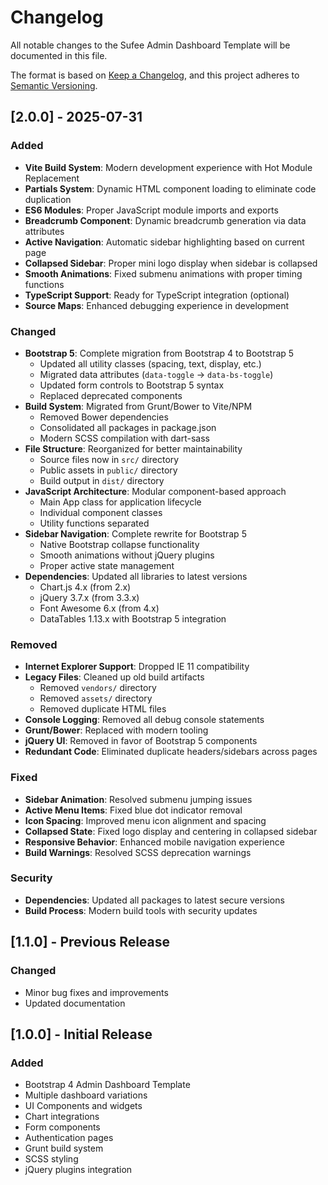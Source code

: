 # Changelog

All notable changes to the Sufee Admin Dashboard Template will be documented in this file.

The format is based on [Keep a Changelog](https://keepachangelog.com/en/1.0.0/),
and this project adheres to [Semantic Versioning](https://semver.org/spec/v2.0.0.html).

## [2.0.0] - 2025-07-31

### Added
- **Vite Build System**: Modern development experience with Hot Module Replacement
- **Partials System**: Dynamic HTML component loading to eliminate code duplication
- **ES6 Modules**: Proper JavaScript module imports and exports
- **Breadcrumb Component**: Dynamic breadcrumb generation via data attributes
- **Active Navigation**: Automatic sidebar highlighting based on current page
- **Collapsed Sidebar**: Proper mini logo display when sidebar is collapsed
- **Smooth Animations**: Fixed submenu animations with proper timing functions
- **TypeScript Support**: Ready for TypeScript integration (optional)
- **Source Maps**: Enhanced debugging experience in development

### Changed
- **Bootstrap 5**: Complete migration from Bootstrap 4 to Bootstrap 5
  - Updated all utility classes (spacing, text, display, etc.)
  - Migrated data attributes (`data-toggle` → `data-bs-toggle`)
  - Updated form controls to Bootstrap 5 syntax
  - Replaced deprecated components
- **Build System**: Migrated from Grunt/Bower to Vite/NPM
  - Removed Bower dependencies
  - Consolidated all packages in package.json
  - Modern SCSS compilation with dart-sass
- **File Structure**: Reorganized for better maintainability
  - Source files now in `src/` directory
  - Public assets in `public/` directory
  - Build output in `dist/` directory
- **JavaScript Architecture**: Modular component-based approach
  - Main App class for application lifecycle
  - Individual component classes
  - Utility functions separated
- **Sidebar Navigation**: Complete rewrite for Bootstrap 5
  - Native Bootstrap collapse functionality
  - Smooth animations without jQuery plugins
  - Proper active state management
- **Dependencies**: Updated all libraries to latest versions
  - Chart.js 4.x (from 2.x)
  - jQuery 3.7.x (from 3.3.x)
  - Font Awesome 6.x (from 4.x)
  - DataTables 1.13.x with Bootstrap 5 integration

### Removed
- **Internet Explorer Support**: Dropped IE 11 compatibility
- **Legacy Files**: Cleaned up old build artifacts
  - Removed `vendors/` directory
  - Removed `assets/` directory
  - Removed duplicate HTML files
- **Console Logging**: Removed all debug console statements
- **Grunt/Bower**: Replaced with modern tooling
- **jQuery UI**: Removed in favor of Bootstrap 5 components
- **Redundant Code**: Eliminated duplicate headers/sidebars across pages

### Fixed
- **Sidebar Animation**: Resolved submenu jumping issues
- **Active Menu Items**: Fixed blue dot indicator removal
- **Icon Spacing**: Improved menu icon alignment and spacing
- **Collapsed State**: Fixed logo display and centering in collapsed sidebar
- **Responsive Behavior**: Enhanced mobile navigation experience
- **Build Warnings**: Resolved SCSS deprecation warnings

### Security
- **Dependencies**: Updated all packages to latest secure versions
- **Build Process**: Modern build tools with security updates

## [1.1.0] - Previous Release

### Changed
- Minor bug fixes and improvements
- Updated documentation

## [1.0.0] - Initial Release

### Added
- Bootstrap 4 Admin Dashboard Template
- Multiple dashboard variations
- UI Components and widgets
- Chart integrations
- Form components
- Authentication pages
- Grunt build system
- SCSS styling
- jQuery plugins integration